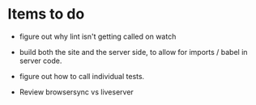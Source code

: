 # Items to do

* figure out why lint isn't getting called on watch

* build both the site and the server side, to allow for imports / babel in server code.

* figure out how to call individual tests.

* Review browsersync vs liveserver
